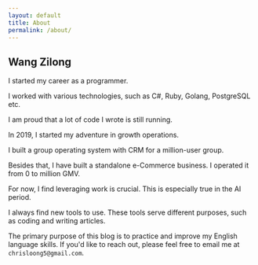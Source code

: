 ```yaml
---
layout: default
title: About
permalink: /about/
---
```

## Wang Zilong

I started my career as a programmer.

I worked with various technologies, such as C#, Ruby, Golang, PostgreSQL etc.

I am proud that a lot of code I wrote is still running.

In 2019, I started my adventure in growth operations.

I built a group operating system with CRM for a million-user group.

Besides that, I have built a standalone e-Commerce business. I operated it from 0 to million GMV.

For now, I find leveraging work is crucial. This is especially true in the AI period.

I always find new tools to use. These tools serve different purposes, such as coding and writing articles.

The primary purpose of this blog is to practice and improve my English language skills. If you'd like to reach out, please feel free to email me at `chrisloong5@gmail.com`.













